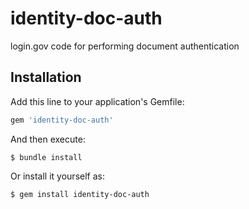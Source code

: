 # identity-doc-auth

login.gov code for performing document authentication

## Installation

Add this line to your application's Gemfile:

```ruby
gem 'identity-doc-auth'
```

And then execute:

    $ bundle install

Or install it yourself as:

    $ gem install identity-doc-auth

